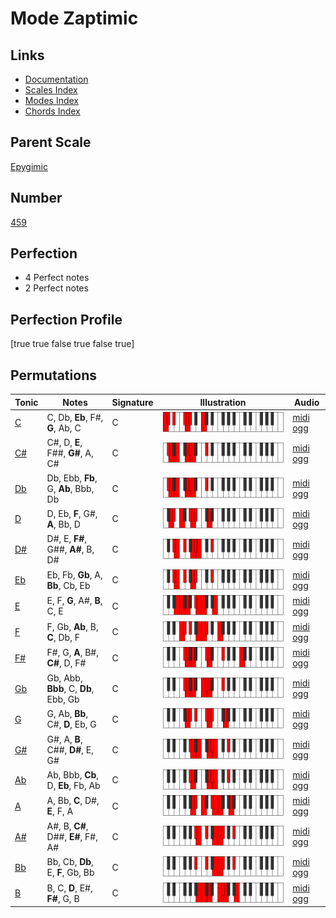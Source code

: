 # Mode Zaptimic

## Links

- [Documentation](index.md)
- [Scales Index](Scales.md)
- [Modes Index](Modes.md)
- [Chords Index](Chords.md)

## Parent Scale

[Epygimic](ScaleEpygimic.md)

## Number

[459](https://ianring.com/musictheory/scales/459)

## Perfection

- 4 Perfect notes
- 2 Perfect notes

## Perfection Profile

[true true false true false true]

## Permutations

| Tonic | Notes | Signature | Illustration | Audio |
|-------|-------|-----------|--------------|-------|
| [C](ModeCNaturalZaptimic.md) | C, Db, **Eb**, F#, **G**, Ab, C | C | ![CNaturalZaptimic](ModeCNaturalZaptimic.png) | [midi](ModeCNaturalZaptimic.mid) [ogg](ModeCNaturalZaptimic.ogg) |
| [C#](ModeCSharpZaptimic.md) | C#, D, **E**, F##, **G#**, A, C# | C | ![CSharpZaptimic](ModeCSharpZaptimic.png) | [midi](ModeCSharpZaptimic.mid) [ogg](ModeCSharpZaptimic.ogg) |
| [Db](ModeDFlatZaptimic.md) | Db, Ebb, **Fb**, G, **Ab**, Bbb, Db | C | ![DFlatZaptimic](ModeDFlatZaptimic.png) | [midi](ModeDFlatZaptimic.mid) [ogg](ModeDFlatZaptimic.ogg) |
| [D](ModeDNaturalZaptimic.md) | D, Eb, **F**, G#, **A**, Bb, D | C | ![DNaturalZaptimic](ModeDNaturalZaptimic.png) | [midi](ModeDNaturalZaptimic.mid) [ogg](ModeDNaturalZaptimic.ogg) |
| [D#](ModeDSharpZaptimic.md) | D#, E, **F#**, G##, **A#**, B, D# | C | ![DSharpZaptimic](ModeDSharpZaptimic.png) | [midi](ModeDSharpZaptimic.mid) [ogg](ModeDSharpZaptimic.ogg) |
| [Eb](ModeEFlatZaptimic.md) | Eb, Fb, **Gb**, A, **Bb**, Cb, Eb | C | ![EFlatZaptimic](ModeEFlatZaptimic.png) | [midi](ModeEFlatZaptimic.mid) [ogg](ModeEFlatZaptimic.ogg) |
| [E](ModeENaturalZaptimic.md) | E, F, **G**, A#, **B**, C, E | C | ![ENaturalZaptimic](ModeENaturalZaptimic.png) | [midi](ModeENaturalZaptimic.mid) [ogg](ModeENaturalZaptimic.ogg) |
| [F](ModeFNaturalZaptimic.md) | F, Gb, **Ab**, B, **C**, Db, F | C | ![FNaturalZaptimic](ModeFNaturalZaptimic.png) | [midi](ModeFNaturalZaptimic.mid) [ogg](ModeFNaturalZaptimic.ogg) |
| [F#](ModeFSharpZaptimic.md) | F#, G, **A**, B#, **C#**, D, F# | C | ![FSharpZaptimic](ModeFSharpZaptimic.png) | [midi](ModeFSharpZaptimic.mid) [ogg](ModeFSharpZaptimic.ogg) |
| [Gb](ModeGFlatZaptimic.md) | Gb, Abb, **Bbb**, C, **Db**, Ebb, Gb | C | ![GFlatZaptimic](ModeGFlatZaptimic.png) | [midi](ModeGFlatZaptimic.mid) [ogg](ModeGFlatZaptimic.ogg) |
| [G](ModeGNaturalZaptimic.md) | G, Ab, **Bb**, C#, **D**, Eb, G | C | ![GNaturalZaptimic](ModeGNaturalZaptimic.png) | [midi](ModeGNaturalZaptimic.mid) [ogg](ModeGNaturalZaptimic.ogg) |
| [G#](ModeGSharpZaptimic.md) | G#, A, **B**, C##, **D#**, E, G# | C | ![GSharpZaptimic](ModeGSharpZaptimic.png) | [midi](ModeGSharpZaptimic.mid) [ogg](ModeGSharpZaptimic.ogg) |
| [Ab](ModeAFlatZaptimic.md) | Ab, Bbb, **Cb**, D, **Eb**, Fb, Ab | C | ![AFlatZaptimic](ModeAFlatZaptimic.png) | [midi](ModeAFlatZaptimic.mid) [ogg](ModeAFlatZaptimic.ogg) |
| [A](ModeANaturalZaptimic.md) | A, Bb, **C**, D#, **E**, F, A | C | ![ANaturalZaptimic](ModeANaturalZaptimic.png) | [midi](ModeANaturalZaptimic.mid) [ogg](ModeANaturalZaptimic.ogg) |
| [A#](ModeASharpZaptimic.md) | A#, B, **C#**, D##, **E#**, F#, A# | C | ![ASharpZaptimic](ModeASharpZaptimic.png) | [midi](ModeASharpZaptimic.mid) [ogg](ModeASharpZaptimic.ogg) |
| [Bb](ModeBFlatZaptimic.md) | Bb, Cb, **Db**, E, **F**, Gb, Bb | C | ![BFlatZaptimic](ModeBFlatZaptimic.png) | [midi](ModeBFlatZaptimic.mid) [ogg](ModeBFlatZaptimic.ogg) |
| [B](ModeBNaturalZaptimic.md) | B, C, **D**, E#, **F#**, G, B | C | ![BNaturalZaptimic](ModeBNaturalZaptimic.png) | [midi](ModeBNaturalZaptimic.mid) [ogg](ModeBNaturalZaptimic.ogg) |
